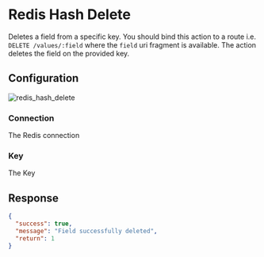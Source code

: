 
# Redis Hash Delete

Deletes a field from a specific key. You should bind this action to a route i.e. `DELETE /values/:field` where the
`field` uri fragment is available. The action deletes the field on the provided key.

## Configuration

![redis_hash_delete](/img/backend/api/action/redis_hash_delete.png)

### Connection

The Redis connection

### Key

The Key

## Response

```json
{
  "success": true,
  "message": "Field successfully deleted",
  "return": 1
}
```
